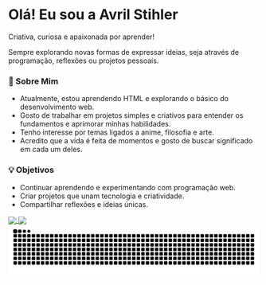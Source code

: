# Olá! Eu sou a Avril Stihler
Criativa, curiosa e apaixonada por aprender!

Sempre explorando novas formas de expressar ideias, seja através de programação, reflexões ou projetos pessoais.

### 🚀 Sobre Mim
- Atualmente, estou aprendendo HTML e explorando o básico do desenvolvimento web.
- Gosto de trabalhar em projetos simples e criativos para entender os fundamentos e aprimorar minhas habilidades.
- Tenho interesse por temas ligados a anime, filosofia e arte.
- Acredito que a vida é feita de momentos e gosto de buscar significado em cada um deles.

### 💡 Objetivos
- Continuar aprendendo e experimentando com programação web.
- Criar projetos que unam tecnologia e criatividade.
- Compartilhar reflexões e ideias únicas.

<a href= "https://github.com/avrilstihler/github-readme-stats">
  <img height=170 align="center" src="https://github-readme-stats.vercel.app/api?username=avrilstihler&show_icons=true&theme=github_dark_dimmed" />
</a>
<a href="https://github.com/avrilstihler/convoychat">
  <img height=170 align="center" src="https://github-readme-stats.vercel.app/api/top-langs?username=avrilstihler&layout=compact&langs_count=8&card_width=320&theme=github_dark_dimmed" />
</a>

<picture align="center">
  <source media="(prefers-color-scheme: dark)" srcset="https://raw.githubusercontent.com/avrilstihler/avrilstihler/output/github-contribution-grid-snake-dark.svg">
  <source media="(prefers-color-scheme: light)" srcset="https://raw.githubusercontent.com/avrilstihler/avrilstihler/output/github-contribution-grid-snake-dark.svg">
  <img align="center" alt="github contribution grid snake animation" src="https://raw.githubusercontent.com/avrilstihler/avrilstihler/output/github-contribution-grid-snake.svg">
</picture>
